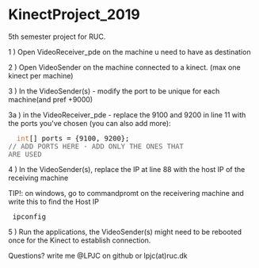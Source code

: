 # KinectProject_2019
5th semester project for RUC.

1 ) Open VideoReceiver_pde on the machine u need to have as destination

2 ) Open VideoSender on the machine connected to a kinect. (max one kinect per machine)

3 ) In the VideoSender(s) - modify the port to be unique for each machine(and pref +9000)
  
  3a ) in the VideoReceiver_pde - replace the 9100 and 9200 in line 11 with the ports you've chosen (you can also add more):  <html><body><pre>
&nbsp;&nbsp;<span style="color: #E2661A;">int</span>[] ports = {9100, 9200}; <span style="color: #666666;">// ADD PORTS HERE - ADD ONLY THE ONES THAT ARE USED </span>
</pre></body></html>

4 ) In the VideoSender(s), replace the IP at line 88 with the host IP of the receiving machine
    
   TIP!: on windows, go to commandpromt on the receivering machine and write this to find the Host IP <html><body><pre> ipconfig </pre></body></html> 
    
5 ) Run the applications, the VideoSender(s) might need to be rebooted once for the Kinect to establish connection.



Questions? write me
@LPJC on github or lpjc(at)ruc.dk
